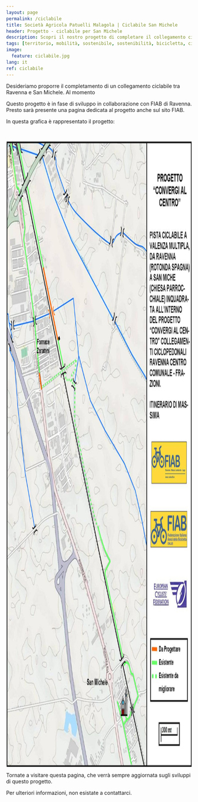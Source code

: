 ```yaml
---
layout: page
permalink: /ciclabile
title: Società Agricola Patuelli Malagola | Ciclabile San Michele
header: Progetto - ciclabile per San Michele
description: Scopri il nostro progetto di completare il collegamento ciclabile Ravenna - San Michele.
tags: [territorio, mobilità, sostenibile, sostenibilità, bicicletta, ciclabili, ambiente, azienda, agricola, Ravenna, San Michele, Romagna, Emilia-Romagna]
image:
  feature: ciclabile.jpg
lang: it
ref: ciclabile
---
```



Desideriamo proporre il completamento di un collegamento ciclabile tra Ravenna e San Michele. Al momento


Questo progetto è in fase di sviluppo in collaborazione con FIAB di Ravenna. Presto sarà presente una pagina dedicata al progetto anche sul sito FIAB.


In questa grafica è rappresentato il progetto: 

<img src="/images/mappaciclabile.jpg" alt="Mappa ciclabile San Michele" style="width:1188px;height:1700px;margin:30px 0px 0px 0px" align="middle">



Tornate a visitare questa pagina, che verrà sempre aggiornata sugli sviluppi di questo progetto.

Per ulteriori informazioni, non esistate a contattarci.
